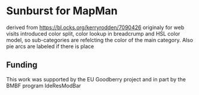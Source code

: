 # Sunburst for MapMan
derived from https://bl.ocks.org/kerryrodden/7090426
originaly for web visits
introduced color split, color lookup in breadcrump and HSL color model, so sub-categories are refelcting the color of the main category. 
Also pie arcs are labeled if there is place

## Funding
This work was supported by the EU Goodberry project and in part by the BMBF program IdeResModBar

